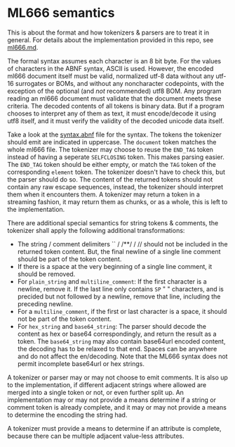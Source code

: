 # ML666 semantics

This is about the format and how tokenizers & parsers are to treat it in general. For details about the implementation
provided in this repo, see [ml666.md](ml666.md).

The formal syntax assumes each character is an 8 bit byte. For the values of characters in the ABNF syntax, ASCII is used.
However, the encoded ml666 document itself must be valid, normalized utf-8 data without any utf-16 surrogates or BOMs,
and without any noncharacter codepoints, with the exception of the optional (and *not* recommended) utf8 BOM.
Any program reading an ml666 document must validate that the document meets these criteria.
The decoded contents of all tokens is binary data. But if a program chooses to interpret any of them as text, it
must encode/decode it using utf8 itself, and it must verify the validity of the decoded unicode data itself.

Take a look at the [syntax.abnf](syntax.abnf) file for the syntax. The tokens the tokenizer should emit are indicated in uppercase.
The `document` token matches the whole ml666 file. The tokenizer may choose to reuse the `END_TAG` token instead of
having a seperate `SELFCLOSING` token. This makes parsing easier. The `END_TAG` token should be either empty, or match
the `TAG` token of the corresponding `element` token. The tokenizer doesn't have to check this, but the parser should do so.
The content of the returned tokens should not contain any raw escape sequences, instead, the tokenizer should interpret
them when it encounters them. A tokenizer may return a token in a streaming fashion, it may return them as chunks, or as
a whole, this is left to the implementation.

There are additional special semantics for string tokens & comments,
the tokenizer shall apply the following additional transformations:

* The string / comment delimiters  `` / /**/ / //  should not be included in the returned token content. But, the final newline of a single line
  comment should be part of the token content.
* If there is a space at the very beginning of a single line comment, it should be removed.
* For `plain_string` and `multiline_comment`: If the first character is a newline, remove it. If the last line only contains `SP` " " characters,
  and is precided but not followed by a newline, remove that line, including the preceding newline.
* For a `multiline_comment`, if the first or last character is a space, it should not be part of the token content.
* For `hex_string` and `base64_string`: The parser should decode the content as hex or base64 correspondingly, and return the result as a token.
  The `base64_string` may also contain base64url encoded content, the decoding has to be relaxed to that end. Spaces can be anywhere and do not
  affect the en/decoding. Note that the ML666 syntax does not permit incomplete base64url or hex strings.


A tokenizer or parser may or may not choose to emit comments. It is also up to the implementation, if different adjacent strings where allowed are
merged into a single token or not, or even further split up. An implementation may or may not provide a means determine if a string or comment token
is already complete, and it may or may not provide a means to determine the encoding the string had.

A tokenizer must provide a means to determine if an attribute is complete, because there can be multiple adjacent value-less attributes.
